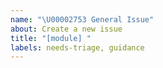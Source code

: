 ```yaml
---
name: "\U00002753 General Issue"
about: Create a new issue
title: "[module] "
labels: needs-triage, guidance
---
```

